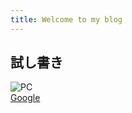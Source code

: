 ```yaml
---
title: Welcome to my blog
---
```

## 試し書き
![PC](https://blogger.googleusercontent.com/img/b/R29vZ2xl/AVvXsEg0OUL0R9nh6716VCMx4KGoLWa4UrRX5uU-JepYBEerGJtx8S-TYbRc8G1pP_Jip66xX0d8id3ilBIK3kf1AWwKdSGF8M3lxfjR_XA-XoNm65MS-WXJAYJx8eL3R-f7MvzrHyDNZ1k_Iw1S/s846/computer_laptop_angle1.png)  
[Google](https://www.google.com/?authuser=0)
